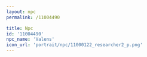 ```yaml
---
layout: npc
permalink: /11004490

title: Npc
id: '11004490'
npc_name: 'Valens'
icon_url: 'portrait/npc/11000122_researcher2_p.png'
---
```

